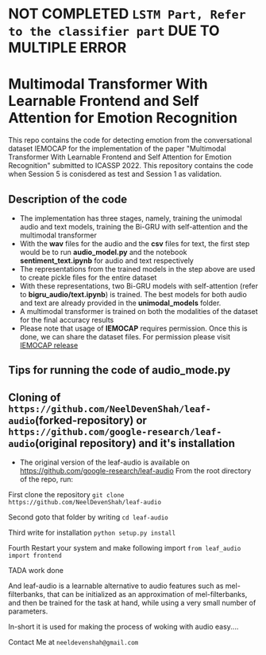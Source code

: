 # NOT COMPLETED `LSTM Part, Refer to the classifier part` DUE TO MULTIPLE ERROR


# Multimodal Transformer With Learnable Frontend and Self Attention for Emotion Recognition

This repo contains the code for detecting emotion from the conversational dataset IEMOCAP for the implementation of the paper "Multimodal Transformer With Learnable Frontend and Self Attention for Emotion Recognition" submitted to ICASSP 2022. This repository contains the code when Session 5 is conisdered as test and Session 1 as validation.

## Description of the code

- The implementation has three stages, namely, training the unimodal audio and text models, training the Bi-GRU with self-attention and the multimodal transformer
- With the **wav** files for the audio and the **csv** files for text, the first step would be to run **audio_model.py** and the notebook **sentiment_text.ipynb** for audio and text respectively
- The representations from the trained models in the step above are used to create pickle files for the entire dataset
- With these representations, two Bi-GRU models with self-attention (refer to **bigru_audio/text.ipynb**) is trained. The best models for both audio and text are already provided in the **unimodal_models** folder.
- A multimodal transformer is trained on both the modalities of the dataset for the final accuracy results
- Please note that usage of **IEMOCAP** requires permission. Once this is done, we can share the dataset files. For permission please visit [IEMOCAP release](https://sail.usc.edu/iemocap/iemocap_release.htm)

## Tips for running the code of audio_mode.py

## Cloning of `https://github.com/NeelDevenShah/leaf-audio`(forked-repository) or `https://github.com/google-research/leaf-audio`(original repository) and it's installation

- The original version of the leaf-audio is available on https://github.com/google-research/leaf-audio
  From the root directory of the repo, run:

First clone the repository
`git clone https://github.com/NeelDevenShah/leaf-audio`

Second goto that folder by writing
`cd leaf-audio`

Third write for installation
`python setup.py install`

Fourth Restart your system and make following import
`from leaf_audio import frontend`

TADA work done

And leaf-audio is a learnable alternative to audio features such as mel-filterbanks, that can be initialized as an approximation of mel-filterbanks, and then be trained for the task at hand, while using a very small number of parameters.

In-short it is used for making the process of woking with audio easy....

Contact Me at `neeldevenshah@gmail.com`
